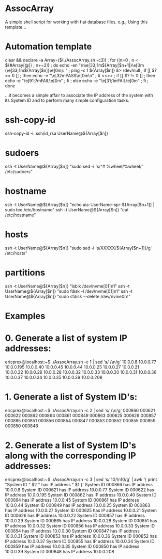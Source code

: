 # AssocArray
A simple shell script for working with flat database files. e.g., Using this template...

# Automation template
clear && declare -a Array=($(./AssocArray.sh -c3)) ; for ((n=0 ; n < ${#Array[@]} ; n+=2)) ; do echo -en "\n\e[33;1m${Array[$n+1]}\e[0m (\e[33;1m${Array[$n]}\e[0m): " ; ping -c 1 ${Array[$n]} &> /dev/null ; if [[ $? == 0 ]] ; then echo -e "\e[32mPASS\e[0m\n" ; # <<<INSERT COMMAND HERE>>> ; if [[ $? != 0 ]] ; then echo -e "\e[91;7mFAIL\e[0m" ; fi ; else echo -e "\e[31;1mFAIL\e[0m" ; fi ; done

...it becomes a simple affair to associate the IP address of the system with its System ID and to perform many simple configuration tasks.

# ssh-copy-id
ssh-copy-id -i .ssh/id_rsa UserName@${Array[$n]}

# sudoers
ssh -t UserName@${Array[$n]} "sudo sed -i 's/^# %wheel/%wheel/' /etc/sudoers"

# hostname
ssh -t UserName@${Array[$n]} "echo aia-UserName-spr-${Array[$n+1]} | sudo tee /etc/hostname"
ssh -t UserName@${Array[$n]} "cat /etc/hostname"

# hosts
ssh -t UserName@${Array[$n]} "sudo sed -i 's/XXXXX/${Array[$n+1]}/g' /etc/hosts"

# partitions
ssh -t UserName@${Array[$n]} "lsblk /dev/nvme[01]n1"
ssh -t UserName@${Array[$n]} "sudo fdisk -l /dev/nvme[01]n1"
ssh -t UserName@${Array[$n]} "sudo sfdisk --delete /dev/nvme0n1"

# Examples
# 0.  Generate a list of system IP addresses:
ericprex@localhost:~$ ./AssocArray.sh -c 1 | sed 's/ /\n/g'
10.0.0.8
10.0.0.77
10.0.0.195
10.0.0.40
10.0.0.45
10.0.0.44
10.0.0.25
10.0.0.27
10.0.0.21
10.0.0.22
10.0.0.29
10.0.0.28
10.0.0.32
10.0.0.33
10.0.0.30
10.0.0.31
10.0.0.36
10.0.0.37
10.0.0.34
10.0.0.35
10.0.0.39
10.0.0.208

# 1.  Generate a list of System ID's:
ericprex@localhost:~$ ./AssocArray.sh -c 2 | sed 's/ /\n/g'
000866
000621
000622
000862
000864
000861
000849
000863
000625
000626
000857
000865
000851
000856
000854
000847
000853
000852
000855
000859
000850
000848

# 2. Generate a list of System ID's along with the corresponding IP addresses:
ericprex@localhost:~$ ./AssocArray.sh -c 3 | sed 's/ 10/\n10/g' | awk '{ print "System ID " $2 " has IP address " $1 }'
System ID 000866 has IP address 10.0.0.8
System ID 000621 has IP address 10.0.0.77
System ID 000622 has IP address 10.0.0.195
System ID 000862 has IP address 10.0.0.40
System ID 000864 has IP address 10.0.0.45
System ID 000861 has IP address 10.0.0.44
System ID 000849 has IP address 10.0.0.25
System ID 000863 has IP address 10.0.0.27
System ID 000625 has IP address 10.0.0.21
System ID 000626 has IP address 10.0.0.22
System ID 000857 has IP address 10.0.0.29
System ID 000865 has IP address 10.0.0.28
System ID 000851 has IP address 10.0.0.32
System ID 000856 has IP address 10.0.0.33
System ID 000854 has IP address 10.0.0.30
System ID 000847 has IP address 10.0.0.31
System ID 000853 has IP address 10.0.0.36
System ID 000852 has IP address 10.0.0.37
System ID 000855 has IP address 10.0.0.34
System ID 000859 has IP address 10.0.0.35
System ID 000850 has IP address 10.0.0.39
System ID 000848 has IP address 10.0.0.208
